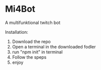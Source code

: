 # Mi4Bot
 A multifunktional twitch bot
 
 Installation:
 1. Download the repo
 2. Open a terminal in the downloaded fodler
 3. run "npm init" in terminal
 4. Follow the speps
 5. enjoy
